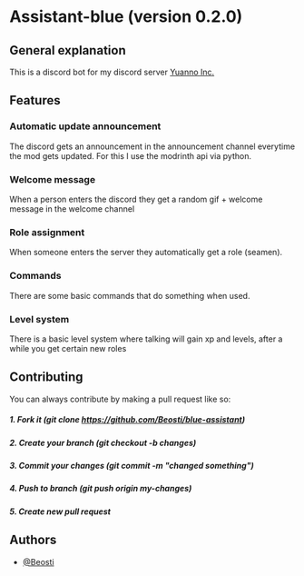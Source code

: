 # Assistant-blue (version 0.2.0)
## General explanation
This is a discord bot for my discord server [Yuanno Inc.](https://discord.gg/pqJP5uHdc2)

## Features
### Automatic update announcement
The discord gets an announcement in the announcement channel everytime the mod gets updated.
For this I use the modrinth api via python. 
### Welcome message
When a person enters the discord they get a random gif + welcome message in the welcome channel
### Role assignment
When someone enters the server they automatically get a role (seamen).
### Commands
There are some basic commands that do something when used.
### Level system
There is a basic level system where talking will gain xp and levels, after a while you get certain new roles

## Contributing
You can always contribute by making a pull request like so:
##### 1. Fork it (git clone https://github.com/Beosti/blue-assistant)
##### 2. Create your branch (git checkout -b changes)
##### 3. Commit your changes (git commit -m "changed something")
##### 4. Push to branch (git push origin my-changes)
##### 5. Create new pull request


## Authors

- [@Beosti](https://github.com/Ziroxis)
